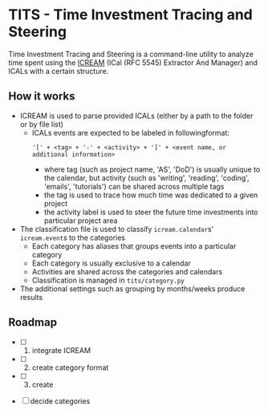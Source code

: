 # TITS - Time Investment Tracing and Steering

Time Investment Tracing and Steering is a command-line utility to analyze time spent using the [ICREAM](https://github.com/kubikji2/icream) (ICal (RFC 5545) Extractor And Manager) and ICALs with a certain structure.

## How it works

- ICREAM is used to parse provided ICALs (either by a path to the folder or by file list)
  - ICALs events are expected to be labeled in followingformat:
    ```
    '[' + <tag> + '-' + <activity> + ']' + <event name, or additional information>
    ```
    - where tag (such as project name, 'AS', 'DoD') is usually unique to the calendar, but activity (such as 'writing', 'reading', 'coding', 'emails', 'tutorials') can be shared across multiple tags
    - the tag is used to trace how much time was dedicated to a given project
    - the activity label is used to steer the future time investments into particular project area
- The classification file is used to classify `icream.calendar`s' `icream.event`s to the categories
  - Each category has aliases that groups events into a particular category
  - Each category is usually exclusive to a calendar
  - Activities are shared across the categories and calendars 
  - Classification is managed in `tits/category.py`
- The additional settings such as grouping by months/weeks produce results

## Roadmap

- [ ] 1. integrate ICREAM
- [ ] 2. create category format
- [ ] 3. create 

- [ ] decide categories

